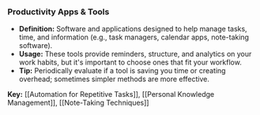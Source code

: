 ### Productivity Apps & Tools

- **Definition:** Software and applications designed to help manage tasks, time, and information (e.g., task managers, calendar apps, note-taking software).
- **Usage:** These tools provide reminders, structure, and analytics on your work habits, but it's important to choose ones that fit your workflow.
- **Tip:** Periodically evaluate if a tool is saving you time or creating overhead; sometimes simpler methods are more effective.

**Key:** [[Automation for Repetitive Tasks]], [[Personal Knowledge Management]], [[Note-Taking Techniques]]